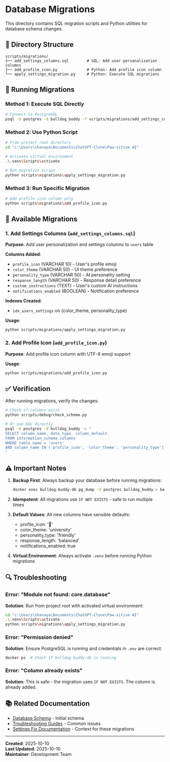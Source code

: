 # Database Migrations

This directory contains SQL migration scripts and Python utilities for database schema changes.

## 📁 Directory Structure

```
scripts/migrations/
├── add_settings_columns.sql        # SQL: Add user personalization columns
├── add_profile_icon.py             # Python: Add profile icon column
└── apply_settings_migration.py     # Python: Execute SQL migrations
```

## 🚀 Running Migrations

### Method 1: Execute SQL Directly

```bash
# Connect to PostgreSQL
psql -U postgres -d bulldog_buddy -f scripts/migrations/add_settings_columns.sql
```

### Method 2: Use Python Script

```bash
# From project root directory
cd "c:\Users\shanaya\Documents\ChatGPT-Clone\Paw-sitive AI"

# Activate virtual environment
.\.venv\Scripts\activate

# Run migration script
python scripts\migrations\apply_settings_migration.py
```

### Method 3: Run Specific Migration

```bash
# Add profile icon column only
python scripts\migrations\add_profile_icon.py
```

## 📝 Available Migrations

### 1. Add Settings Columns (`add_settings_columns.sql`)

**Purpose**: Add user personalization and settings columns to `users` table

**Columns Added**:
- `profile_icon` (VARCHAR 10) - User's profile emoji
- `color_theme` (VARCHAR 50) - UI theme preference
- `personality_type` (VARCHAR 50) - AI personality setting
- `response_length` (VARCHAR 50) - Response detail preference
- `custom_instructions` (TEXT) - User's custom AI instructions
- `notifications_enabled` (BOOLEAN) - Notification preference

**Indexes Created**:
- `idx_users_settings` on (color_theme, personality_type)

**Usage**:
```bash
python scripts/migrations/apply_settings_migration.py
```

### 2. Add Profile Icon (`add_profile_icon.py`)

**Purpose**: Add profile icon column with UTF-8 emoji support

**Usage**:
```bash
python scripts/migrations/add_profile_icon.py
```

## ✅ Verification

After running migrations, verify the changes:

```bash
# Check if columns exist
python scripts/debug/check_schema.py

# Or use SQL directly
psql -U postgres -d bulldog_buddy -c "
SELECT column_name, data_type, column_default 
FROM information_schema.columns 
WHERE table_name = 'users' 
AND column_name IN ('profile_icon', 'color_theme', 'personality_type');
"
```

## ⚠️ Important Notes

1. **Backup First**: Always backup your database before running migrations:
   ```bash
   docker exec bulldog-buddy-db pg_dump -U postgres bulldog_buddy > backup.sql
   ```

2. **Idempotent**: All migrations use `IF NOT EXISTS` - safe to run multiple times

3. **Default Values**: All new columns have sensible defaults:
   - profile_icon: '🐶'
   - color_theme: 'university'
   - personality_type: 'friendly'
   - response_length: 'balanced'
   - notifications_enabled: true

4. **Virtual Environment**: Always activate `.venv` before running Python migrations

## 🔍 Troubleshooting

### Error: "Module not found: core.database"

**Solution**: Run from project root with activated virtual environment:
```bash
cd "c:\Users\shanaya\Documents\ChatGPT-Clone\Paw-sitive AI"
.\.venv\Scripts\activate
python scripts\migrations\apply_settings_migration.py
```

### Error: "Permission denied"

**Solution**: Ensure PostgreSQL is running and credentials in `.env` are correct:
```bash
docker ps  # Check if bulldog-buddy-db is running
```

### Error: "Column already exists"

**Solution**: This is safe - the migration uses `IF NOT EXISTS`. The column is already added.

## 📚 Related Documentation

- [Database Schema](../../infrastructure/init.sql) - Initial schema
- [Troubleshooting Guides](../docs/troubleshooting/) - Common issues
- [Settings Fix Documentation](../../SETTINGS_AND_CONVERSATIONS_FIXED.md) - Context for these migrations

---

**Created**: 2025-10-10  
**Last Updated**: 2025-10-10  
**Maintainer**: Development Team
